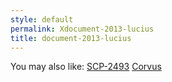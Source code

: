 ```yaml
---
style: default
permalink: Xdocument-2013-lucius
title: document-2013-lucius
---
```

You may also like:
[SCP-2493](http://scp-wiki.net/scp-2493)
[Corvus](http://scp-wiki.net/corvus)